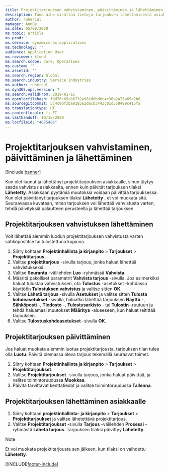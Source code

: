 ```yaml
---
title: Projektitarjouksen vahvistaminen, päivittäminen ja lähettäminen
description: Tämä aihe sisältää tietoja tarjouksen lähettämisestä asiakkaalle vahvistusta varten, muokkaamista palautteen perusteella ja sen jälkeen tarjouksen lähettämisestä uudelleen.
author: ruhercul
manager: AnnBe
ms.date: 05/09/2020
ms.topic: article
ms.prod: ''
ms.service: dynamics-ax-applications
ms.technology: ''
audience: Application User
ms.reviewer: kfend
ms.search.scope: Core, Operations
ms.custom: ''
ms.assetid: ''
ms.search.region: Global
ms.search.industry: Service industries
ms.author: ruhercul
ms.dyn365.ops.version: 7
ms.search.validFrom: 2019-01-15
ms.openlocfilehash: f9d76c65cb6732a96cd0bd6c4c36a2a73a65a2b6
ms.sourcegitcommit: 5c4c9bf3ba018562d6cb3443c01d550489c415fa
ms.translationtype: HT
ms.contentlocale: fi-FI
ms.lasthandoff: 10/16/2020
ms.locfileid: "4075486"
---
```

# <a name="confirm-update-and-send-a-project-quotation"></a>Projektitarjouksen vahvistaminen, päivittäminen ja lähettäminen

[!include [banner](../includes/banner.md)]

Kun olet luonut ja lähettänyt projektitarjouksen asiakkaalle, sinun täytyy saada vahvistus asiakkaalta, ennen kuin päivität tarjouksen tilaksi **Lähetetty**. Asiakkaan pyytämiä muutoksia voidaan päivittää tarjouksessa. Kun olet päivittänyt tarjouksen tilaksi **Lähetetty** , et voi muokata sitä. Seuraavassa kuvataan, miten tarjouksen voi lähettää vahvistusta varten, tehdä päivityksiä palautteen perusteella ja lähettää tarjouksen.

## <a name="send-a-project-quotation-confirmation"></a>Projektitarjouksen vahvistuksen lähettäminen  

Voit lähettää aiemmin luodun projektitarjouksen vahvistusta varten sähköpostitse tai tulostettuna kopiona. 

1. Siirry kohtaan **Projektinhallinta ja kirjanpito** > **Tarjoukset** > **Projektitarjous.** 
2. Valitse **projektitarjous** -sivulla tarjous, jonka haluat lähettää vahvistukseksi. 
3. Valitse **Seuranta** -välilehden **Luo** -ryhmässä **Vahvista**. 
4. Määritä pakolliset parametrit **Vahvista tarjous** -sivulla. Jos esimerkiksi haluat tulostaa vahvistuksen, ota **Tulostus** -asetukset -kohdassa käyttöön **Tulostuksen vahvistus** ja valitse sitten **OK**.
5. Valitse **Lähetä tarjous** -sivulla **Asetukset** ja valitse sitten **Tulosta kohdeasetukset** -sivulla, haluatko lähettää tarjouksen **Näyttö** -, **Sähköposti** -, **Tiedosto** -, **Tulostusarkisto** - tai **Tulostin** -ruutuun ja tehdä haluamasi muutokset **Määritys** -alueeseen, kun haluat reitittää tarjouksen.
6. Valitse **Tulostuskohdeasetukset** -sivulla **OK**.  

## <a name="update-a-project-quotation"></a>Projektitarjouksen päivittäminen

Jos haluat muokata aiemmin luotua projektitarjousta, tarjouksen tilan tulee olla **Luotu**. Päivitä olemassa oleva tarjous tekemällä seuraavat toimet. 

1. Siirry kohtaan **Projektinhallinta ja kirjanpito** > **Tarjoukset** > **Projektitarjoukset**.
2. Valitse **Projektitarjoukset** -sivulla tarjous, jonka haluat päivittää, ja valitse toimintoruudussa **Muokkaa**.
3. Päivitä tarvittavat kenttätiedot ja valitse toimintoruudussa **Tallenna**.  

## <a name="send-a-project-quotation-to-a-customer"></a>Projektitarjouksen lähettäminen asiakkaalle 

1. Siirry kohtaan **projektinhallinta- ja kirjanpito** > **Tarjoukset** > **Projektitarjoukset** ja valitse lähetettävä projektitarjous.
2. Valitse **Projektitarjoukset** -sivulla **Tarjous** -välilehden **Prosessi** -ryhmästä **Lähetä tarjous**. Tarjouksen tilaksi päivittyy **Lähetetty**.

> [!NOTE]
> Et voi muokata projektitarjousta sen jälkeen, kun tilaksi on vaihdettu **Lähetetty**.


[!INCLUDE[footer-include](../includes/footer-banner.md)]